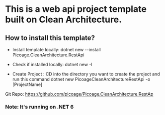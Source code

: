 # This is a web api project template built on Clean Architecture. 
## How to install this template? 
-	Install template locally: dotnet new --install Picoage.CleanArchitecture.RestApi  

-	Check if installed locally: dotnet new  -l 
               
- 	Create Project : CD into the directory you want to create the project and run this command  dotnet new PicoageCleanArchitectureRestApi -o [ProjectName]

Git Repo: https://github.com/picoage/Picoage.CleanArchitecture.RestAp    

### Note: It's running on .NET 6  